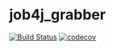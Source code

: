 # job4j_grabber
[![Build Status](https://travis-ci.com/zhv-oo/job4j_grabber.svg?branch=main)](https://travis-ci.com/zhv-oo/job4j_grabber)
[![codecov](https://codecov.io/gh/zhv-oo/job4j_grabber/branch/main/graph/badge.svg?token=K4UE7YFEHI)](https://codecov.io/gh/zhv-oo/job4j_grabber)
